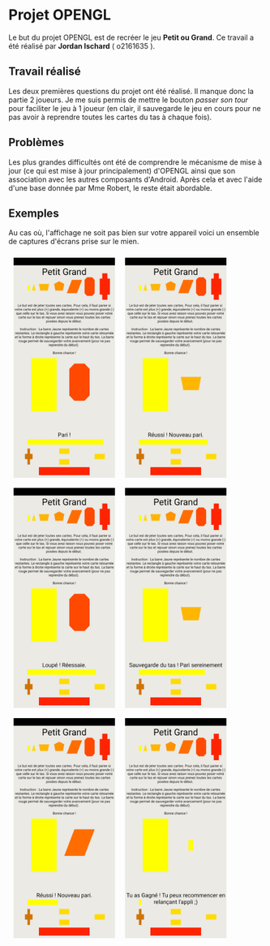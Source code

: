 <style>

img[alt="minipic"] { 
  max-width:  200px; 
  display: block;
  float: left;
  padding : 10px
}

</style>

# Projet OPENGL

Le but du projet OPENGL est de recréer le jeu **Petit ou Grand**. Ce travail a été réalisé par **Jordan Ischard** ( o2161635 ).

## Travail réalisé

Les deux premières questions du projet ont été réalisé. Il manque donc la partie 2 joueurs. Je me suis permis de mettre le bouton *passer son tour* pour faciliter le jeu à 1 joueur (en clair, il sauvegarde le jeu en cours pour ne pas avoir à reprendre toutes les cartes du tas à chaque fois).

## Problèmes

Les plus grandes difficultés ont été de comprendre le mécanisme de mise à jour (ce qui est mise à jour principalement) d'OPENGL ainsi que son association avec les autres composants d'Android. Après cela et avec l'aide d'une base donnée par Mme Robert, le reste était abordable.

## Exemples

Au cas où, l'affichage ne soit pas bien sur votre appareil voici un ensemble de captures d'écrans prise sur le mien.

![minipic](images/image1.jpg)
![minipic](images/image2.jpg)
![minipic](images/image3.jpg)
![minipic](images/image6.jpg)
![minipic](images/image4.jpg)
![minipic](images/image5.jpg)